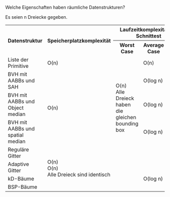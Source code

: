 Welche Eigenschaften haben räumliche Datenstrukturen?

Es seien n Dreiecke gegeben.

<table>
    <tr>
        <th rowspan="2">Datenstruktur</th>
        <th rowspan="2">Speicherplatzkomplexit&auml;t</th>
        <th colspan="3">Laufzeitkomplexit&auml;t für Schnittest</th>
        <th rowspan="2">Laufzeitkomplexität für den Aufbau</th>
    </tr>
    <tr>
        <th>Worst Case</th>
        <th>Average Case</th>
        <th>Best Case</th>
    </tr>
    <tr>
        <td>Liste der Primitive</td>
        <td>O(n)</td>
        <td colspan="3" style="text-align: center;">O(n)</td>
        <td>O(1)</td>
    </tr>
    <tr>
        <td>BVH mit AABBs und SAH</td>
        <td rowspan="3">O(n)</td>
        <td rowspan="3">O(n)<br/>Alle Dreieck haben die gleichen bounding box</td>
        <td>O(log n)</td>
        <td></td>
        <td>O(n log^2 n)</td>
    </tr>
    <tr>
        <td>BVH mit AABBs und Object median</td>
        <td>O(log n)</td>
        <td></td>
        <td>O(n log^2 n)</td>
    </tr>
    <tr>
        <td>BVH mit AABBs und spatial median</td>
        <td>O(log n)</td>
        <td></td>
        <td>O(n log n)</td>
    </tr>
    <tr>
        <td>Reguläre Gitter</td>
        <td rowspan="4">O(n)<br/>O(n)<br/>Alle Dreieck sind identisch</td>
        <td></td>
        <td></td>
        <td></td>
        <td></td>
    </tr>
    <tr>
        <td>Adaptive Gitter</td>
        <td></td>
        <td></td>
        <td></td>
        <td></td>
    </tr>
    <tr>
        <td>kD-B&auml;ume</td>
        <td></td>
        <td>O(log n)</td>
        <td></td>
        <td></td>
    </tr>
    <tr>
        <td>BSP-Bäume</td>
        <td></td>
        <td></td>
        <td></td>
        <td></td>
    </tr>
</table>